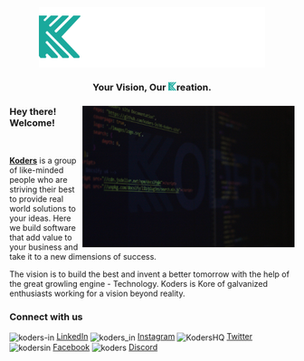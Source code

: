 <div align="center">
<img src="koders-logo-full.png" width="400px">
<h3> Your Vision, Our <span><img src="koders-logo.png" height="15px"><span>reation.</h3>
</div>
<div align="left">
<img src="assets/kode.png" height="250px" align="right"/>
<h3>Hey there! Welcome!</h3>
<br>
<p>
<a href="http://www.koders.in" target="_blank"><b>Koders</b></a> is a group of like-minded people who are striving their best to provide real world solutions to your ideas. Here we build software that add value to your business and take it to a new dimensions of success.
</p>
<p>
The vision is to build the best and invent a better tomorrow with the help of the great growling engine - Technology. Koders is Kore of galvanized enthusiasts working for a vision beyond reality.
</p>
</div>
<div>
<h3>Connect with us</h3>
<img align="center" src="https://www.koders.in/static/media/linkedin-rect.70b6de0d.svg" alt="koders-in" height="20px" width="20px"/> <a href="https://www.linkedin.com/company/koders-in/" target="_blank">LinkedIn</a>
<img align="center" src="https://www.koders.in/static/media/instagram.fe30fdf6.svg" alt="koders_in" height="20px" width="20px"/> <a href="https://www.instagram.com/koders_in/" target="_blank">Instagram</a>
<img align="center" src="https://www.koders.in/static/media/twitter.8763f8c2.svg" alt="KodersHQ" height="20px" width="20px"/> <a href="https://twitter.com/KodersHQ" target="_blank">Twitter</a>
<img align="center" src="https://www.koders.in/static/media/facebook.e19ce8a0.svg" alt="kodersin" height="20px" width="20px"/> <a href="https://www.facebook.com/kodersin" target="_blank">Facebook</a>
<img align="center" src="https://www.koders.in/static/media/discord.25e7bb73.svg" alt="koders" height="20px" width="20px"/> <a href="https://dsc.gg/koders" target="_blank">Discord</a>
</div>
